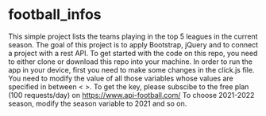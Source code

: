 # football_infos
This simple project lists the teams playing in the top 5 leagues in the current season.
The goal of this project is to apply Bootstrap, jQuery and to connect a project with a rest API.
To get started with the code on this repo, you need to either clone or download this repo into your machine.
In order to run the app in your device, first you need to make some changes in the click.js file. You need to modify the value of all those variables whose values are specified in between < >.
To get the key, please subscibe to the free plan (100 requests/day) on https://www.api-football.com/ 
To choose 2021-2022 season, modify the season variable to 2021 and so on.
